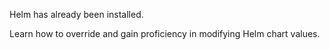 
Helm has already been installed.

Learn how to override and gain proficiency in modifying Helm chart values.


